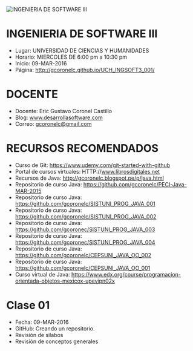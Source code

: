 ![INGENIERIA DE SOFTWARE III](https://raw.githubusercontent.com/gcoronelc/UCH_INGSOFT3_001/master/logo.png)

# INGENIERIA DE SOFTWARE III

- Lugar: UNIVERSIDAD DE CIENCIAS Y HUMANIDADES
- Horario: MIERCOLES DE 6:00 pm a 10:30 pm
- Inicio: 09-MAR-2016
- Página: http://gcoronelc.github.io/UCH_INGSOFT3_001/


# DOCENTE

- Docente: Eric Gustavo Coronel Castillo
- Blog: www.desarrollasoftware.com
- Correo: gcoronelc@gmail.com

# RECURSOS RECOMENDADOS

- Curso de Git: https://www.udemy.com/git-started-with-github
- Portal de cursos virtuales: HTTP://www.librosdigitales.net
- Recursos de Java: http://gcoronelc.blogspot.pe/p/java.html
- Repositorio de curso Java: https://github.com/gcoronelc/PECI-Java-MAR-2015
- Repositorio de curso Java: https://github.com/gcoronelc/SISTUNI_PROG_JAVA_001
- Repositorio de curso Java: https://github.com/gcoronelc/SISTUNI_PROG_JAVA_002
- Repositorio de curso Java: https://github.com/gcoronec/SISTUNI_PROG_JAVA_003
- Repositorio de curso Java: https://github.com/gcoronec/SISTUNI_PROG_JAVA_004
- Repositorio de curso Java: https://github.com/gcoronelc/CEPSUNI_JAVA_OO_002
- Repositorio de curso Java: https://github.com/gcoronelc/CEPSUNI_JAVA_OO_001
- Curso virtual de Java: https://www.edx.org/course/programacion-orientada-objetos-mexicox-upevipn02x


# Clase 01

- Fecha: 09-MAR-2016
- GitHub: Creando un repositorio.
- Revisión de silabos
- Revisión de conceptos generales



